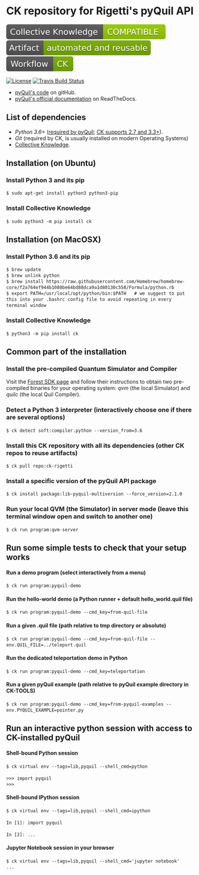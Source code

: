 # CK repository for Rigetti's pyQuil API

[![compatibility](https://github.com/ctuning/ck-guide-images/blob/master/ck-compatible.svg)](https://github.com/ctuning/ck)
[![automation](https://github.com/ctuning/ck-guide-images/blob/master/ck-artifact-automated-and-reusable.svg)](http://cTuning.org/ae)
[![workflow](https://github.com/ctuning/ck-guide-images/blob/master/ck-workflow.svg)](http://cKnowledge.org)

[![License](https://img.shields.io/badge/License-BSD%203--Clause-blue.svg)](https://opensource.org/licenses/BSD-3-Clause)
[![Travis Build Status](https://travis-ci.org/ctuning/ck-rigetti.svg?branch=master)](https://travis-ci.org/ctuning/ck-rigetti)

* [pyQuil's code](https://github.com/rigetti/pyquil) on gitHub.
* [pyQuil's official documentation](https://pyquil.readthedocs.io/en/stable/) on ReadTheDocs.

## List of dependencies
- *Python 3.6+* ([required by pyQuil](https://pyquil.readthedocs.io/en/stable/start.html); [CK supports 2.7 and 3.3+](https://github.com/ctuning/ck#minimal-installation)).
- *Git* (required by CK, is usually installed on modern Operating Systems)
- [Collective Knowledge](http://cknowledge.org).


## Installation (on Ubuntu)

### Install Python 3 and its pip

```
$ sudo apt-get install python3 python3-pip
```

### Install Collective Knowledge

```
$ sudo python3 -m pip install ck
```


## Installation (on MacOSX)

### Install Python 3.6 and its pip
```
$ brew update
$ brew unlink python
$ brew install https://raw.githubusercontent.com/Homebrew/homebrew-core/f2a764ef944b1080be64bd88dca9a1d80130c558/Formula/python.rb
$ export PATH=/usr/local/opt/python/bin:$PATH   # we suggest to put this into your .bashrc config file to avoid repeating in every terminal window
```

### Install Collective Knowledge

```
$ python3 -m pip install ck
```


## Common part of the installation

### Install the pre-compiled Quantum Simulator and Compiler

Visit the [Forest SDK page](https://www.rigetti.com/forest)
and follow their instructions to obtain two pre-compiled binaries
for your operating system: *qvm* (the local Simulator) and *quilc* (the local Quil Compiler).


### Detect a Python 3 interpreter (interactively choose one if there are several options)
```
$ ck detect soft:compiler.python --version_from=3.6
```

### Install this CK repository with all its dependencies (other CK repos to reuse artifacts)
```
$ ck pull repo:ck-rigetti
```

### Install a specific version of the pyQuil API package

```
$ ck install package:lib-pyquil-multiversion --force_version=2.1.0
```

### Run your local QVM (the Simulator) in server mode (leave this terminal window open and switch to another one)

```
$ ck run program:qvm-server
```


## Run some simple tests to check that your setup works

#### Run a demo program (select interactively from a menu)

```
$ ck run program:pyquil-demo
```

#### Run the hello-world demo (a Python runner + default hello_world.quil file)

```
$ ck run program:pyquil-demo --cmd_key=from-quil-file
```

#### Run a given .quil file (path relative to tmp directory or absolute)

```
$ ck run program:pyquil-demo --cmd_key=from-quil-file --env.QUIL_FILE=../teleport.quil
```

#### Run the dedicated teleportation demo in Python

```
$ ck run program:pyquil-demo --cmd_key=teleportation
```

#### Run a given pyQuil example (path relative to pyQuil example directory in CK-TOOLS)
```
$ ck run program:pyquil-demo --cmd_key=from-pyquil-examples --env.PYQUIL_EXAMPLE=pointer.py
```


## Run an interactive python session with access to CK-installed pyQuil

#### Shell-bound Python session
```
$ ck virtual env --tags=lib,pyquil --shell_cmd=python

>>> import pyquil
>>>
```

#### Shell-bound IPython session
```
$ ck virtual env --tags=lib,pyquil --shell_cmd=ipython

In [1]: import pyquil

In [2]: ...
```

#### Jupyter Notebook session in your browser
```
$ ck virtual env --tags=lib,pyquil --shell_cmd='jupyter notebook'
...
```
